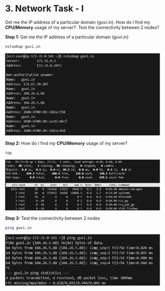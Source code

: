 # 3. Network Task - I

Get me the IP address of a particular domain (guvi.in). How do I find my **CPU/Memory** usage of my server?. Test the connectivity between 2 nodes?

**Step 1:** Get me the IP address of a particular domain (guvi.in)

```bash
nslookup guvi.in
```

![Output](./output-01.png)

**Step 2:** How do I find my **CPU/Memory** usage of my server?

```bash
top
```

![Output](./output-02.png)

**Step 3:** Test the connectivity between 2 nodes

```bash
ping guvi.in
```

![Output](./output-03.png)
